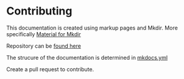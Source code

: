 # Contributing

This documentation is created using markup pages and Mkdir. More specifically [Material for Mkdir](https://squidfunk.github.io/mkdocs-material/)

Repository can be [found here](https://github.com/agronod/docs)

The strucure of the documentation is determined in [mkdocs.yml](https://github.com/agronod/docs/blob/main/mkdocs.yml)

Create a pull request to contribute.
